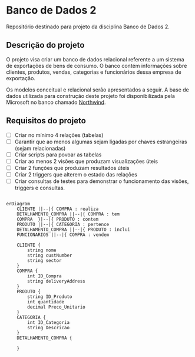 # Banco de Dados 2

Repositório destinado para projeto da disciplina Banco de Dados 2.

## Descrição do projeto

O projeto visa criar um banco de dados relacional referente a um sistema de exportações de bens de consumo. O banco contém informações sobre clientes, produtos, vendas, categorias e funcionários dessa empresa de exportação.

Os modelos conceitual e relacional serão apresentados a seguir. A base de dados utilizada para construção deste projeto foi disponibilizada pela Microsoft no banco chamado [Northwind](https://github.com/microsoft/sql-server-samples/tree/master/samples/databases/northwind-pubs).

## Requisitos do projeto

- [ ] Criar no mínimo 4 relações (tabelas)  
- [ ] Garantir que ao menos algumas sejam ligadas por chaves estrangeiras (sejam relacionadas)
- [ ] Criar scripts para povoar as tabelas
- [ ] Criar ao menos 2 visões que produzam visualizações úteis 
- [ ] Criar 2 funções que produzam resultados úteis
- [ ] Criar 2 triggers que alterem o estado das relações
- [ ] Criar consultas de testes para demonstrar o funcionamento das visões, triggers e consultas.

```mermaid 

erDiagram
    CLIENTE ||--|{ COMPRA : realiza
    DETALHAMENTO_COMPRA ||--|{ COMPRA : tem
    COMPRA  }|--|{ PRODUTO : contem
    PRODUTO ||--|{ CATEGORIA : pertence
    DETALHAMENTO_COMPRA ||--|{ PRODUTO : inclui
    FUNCIONARIOS ||--|{ COMPRA : vendem

    CLIENTE {
        string nome
        string custNumber
        string sector
    }
    COMPRA {
        int ID_Compra
        string deliveryAddress
    }
    PRODUTO {
        string ID_Produto
        int quantidade
        decimal Preco_Unitario
    }
    CATEGORIA {
        int ID_Categoria
        string Descricao
    }
    DETALHAMENTO_COMPRA {

    }
    

``` 